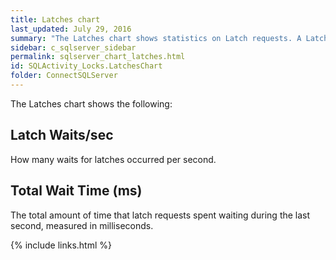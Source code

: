```yaml
---
title: Latches chart
last_updated: July 29, 2016
summary: "The Latches chart shows statistics on Latch requests. A Latch is like a mini-lock that is used internally by SQL Server to serialize access to certain resources. Latches do not participate in transactions and are typically held for very short durations."
sidebar: c_sqlserver_sidebar
permalink: sqlserver_chart_latches.html
id: SQLActivity_Locks.LatchesChart
folder: ConnectSQLServer
---
```




The Latches chart shows the following:

## Latch Waits/sec

How many waits for latches occurred per second.

## Total Wait Time (ms)

The total amount of time that latch requests spent waiting during the last second, measured in milliseconds.


{% include links.html %}
